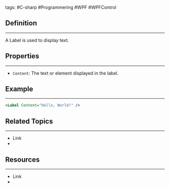tags: #C-sharp #Programmering #WPF #WPFControl

## Definition 
---
A Label is used to display text.
## Properties
---
- `Content`: The text or element displayed in the label.
## Example
---
```xml
<Label Content="Hello, World!" />
```

## Related Topics
---
- Link
- 

## Resources
---
- Link
- 